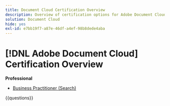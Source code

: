 ```yaml
---
title: Document Cloud Certification Overview
description: Overview of certification options for Adobe Document Cloud
solution: Document Cloud
hide: yes
exl-id: e7bb19f7-a87e-46df-a4ef-98b8dede4aba
---
```

# [!DNL Adobe Document Cloud] Certification Overview

**Professional**

* [Business Practitioner (Search)](/help/certifications/adc/adc-p-business.md) <!--AD0-D106-->

{{questions}}
